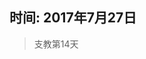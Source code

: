 <link href="../../../css/style.css" rel="stylesheet" >

## 时间: 2017年7月27日

> 支教第14天

<script src="../../../js/x-oss-process.js"></script>
